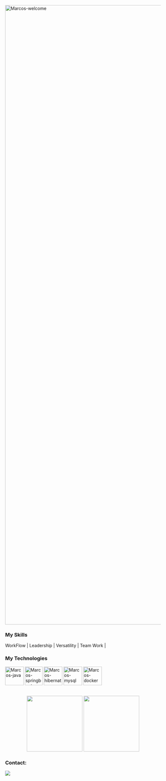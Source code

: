 <img title="Marcos-welcome" src="https://github.com/marcs-xml/animation.svg/blob/master/readme.svg" alt="Marcos-welcome" align="center" height="" width="2000">

<h3>My Skills</h3>
<div styleisplay: inline_block">
 <p> WorkFlow | Leadership | Versatility | Team Work | </p>
<h3>My Technologies</h3>
<div style="display: inline_block">
    <img align="center" alt="Marcos-java" height="60" width="60" src="https://cdn.jsdelivr.net/gh/devicons/devicon@latest/icons/java/java-original-wordmark.svg">
    <img align="center" alt="Marcos-springboot" height="60" width="57" src="https://cdn.jsdelivr.net/gh/devicons/devicon@latest/icons/spring/spring-original-wordmark.svg">
    <img align="center" alt="Marcos-hibernate" height="60" width="60" src="https://cdn.jsdelivr.net/gh/devicons/devicon@latest/icons/hibernate/hibernate-original-wordmark.svg">    
    <img align="center" alt="Marcos-mysql" height="60" width="60" src="https://cdn.jsdelivr.net/gh/devicons/devicon@latest/icons/mysql/mysql-original-wordmark.svg"> 
    <img align="center" alt="Marcos-docker" height="60" width="60" src="https://cdn.jsdelivr.net/gh/devicons/devicon@latest/icons/docker/docker-original-wordmark.svg">
</div>
</br></br>

<div align="center">
  <img height="180em" src="https://github-readme-stats.vercel.app/api?username=marcs-xml&show_icons=true&theme=dracula&include_all_commits=true&count_private=true"/>
  <img height="180em" src="https://github-readme-stats.vercel.app/api/top-langs/?username=marcs-xml&layout=compact&langs_count=7&theme=dracula"/>
</div>

<div>
    <h3 style="text-align: left;">Contact:</h3>
    <a href="https://www.linkedin.com/in/marcs-xml/" target="_blank"><img src="https://img.shields.io/badge/-LinkedIn-%230077B5?style=for-the-badge&logo=linkedin&logoColor=white" target="_blank"></a>
</div>


